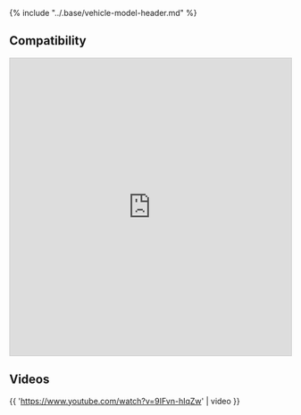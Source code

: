{% include "../.base/vehicle-model-header.md" %}

## Compatibility

<iframe class="airtable-embed" src="https://airtable.com/embed/shrDfkrGRlTmI96lV?backgroundColor=gray&layout=card" frameborder="0" onmousewheel="" width="100%" height="533" style="background: transparent; border: 1px solid #ccc;"></iframe>

## Videos

{{ 'https://www.youtube.com/watch?v=9IFvn-hIqZw' | video }}
